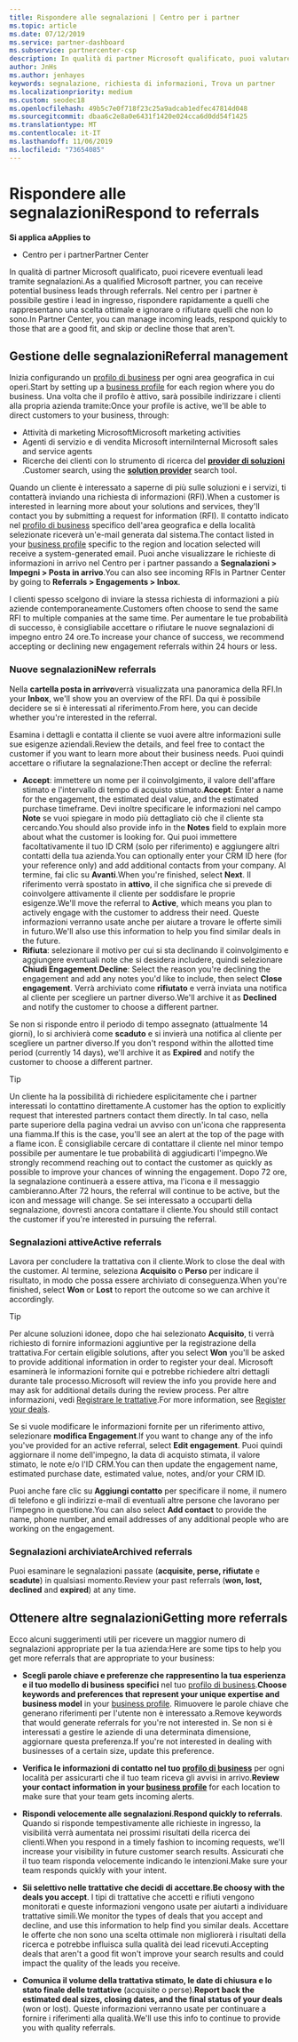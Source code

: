 ```yaml
---
title: Rispondere alle segnalazioni | Centro per i partner
ms.topic: article
ms.date: 07/12/2019
ms.service: partner-dashboard
ms.subservice: partnercenter-csp
description: In qualità di partner Microsoft qualificato, puoi valutare, negoziare e rispondere alle segnalazioni tramite il Centro per i partner.
author: JnHs
ms.author: jenhayes
keywords: segnalazione, richiesta di informazioni, Trova un partner
ms.localizationpriority: medium
ms.custom: seodec18
ms.openlocfilehash: 49b5c7e0f718f23c25a9adcab1edfec47814d048
ms.sourcegitcommit: dbaa6c2e8a0e6431f1420e024cca6d0dd54f1425
ms.translationtype: MT
ms.contentlocale: it-IT
ms.lasthandoff: 11/06/2019
ms.locfileid: "73654085"
---
```

# <a name="respond-to-referrals"></a><span data-ttu-id="16faf-104">Rispondere alle segnalazioni</span><span class="sxs-lookup"><span data-stu-id="16faf-104">Respond to referrals</span></span>

<span data-ttu-id="16faf-105">**Si applica a**</span><span class="sxs-lookup"><span data-stu-id="16faf-105">**Applies to**</span></span>

-  <span data-ttu-id="16faf-106">Centro per i partner</span><span class="sxs-lookup"><span data-stu-id="16faf-106">Partner Center</span></span>

<span data-ttu-id="16faf-107">In qualità di partner Microsoft qualificato, puoi ricevere eventuali lead tramite segnalazioni.</span><span class="sxs-lookup"><span data-stu-id="16faf-107">As a qualified Microsoft partner, you can receive potential business leads through referrals.</span></span> <span data-ttu-id="16faf-108">Nel centro per i partner è possibile gestire i lead in ingresso, rispondere rapidamente a quelli che rappresentano una scelta ottimale e ignorare o rifiutare quelli che non lo sono.</span><span class="sxs-lookup"><span data-stu-id="16faf-108">In Partner Center, you can manage incoming leads, respond quickly to those that are a good fit, and skip or decline those that aren't.</span></span> 

## <a name="referral-management"></a><span data-ttu-id="16faf-109">Gestione delle segnalazioni</span><span class="sxs-lookup"><span data-stu-id="16faf-109">Referral management</span></span>

<span data-ttu-id="16faf-110">Inizia configurando un [profilo di business](create-a-marketing-profile.md) per ogni area geografica in cui operi.</span><span class="sxs-lookup"><span data-stu-id="16faf-110">Start by setting up a [business profile](create-a-marketing-profile.md) for each region where you do business.</span></span> <span data-ttu-id="16faf-111">Una volta che il profilo è attivo, sarà possibile indirizzare i clienti alla propria azienda tramite:</span><span class="sxs-lookup"><span data-stu-id="16faf-111">Once your profile is active, we'll be able to direct customers to your business, through:</span></span>

*  <span data-ttu-id="16faf-112">Attività di marketing Microsoft</span><span class="sxs-lookup"><span data-stu-id="16faf-112">Microsoft marketing activities</span></span>
*  <span data-ttu-id="16faf-113">Agenti di servizio e di vendita Microsoft interni</span><span class="sxs-lookup"><span data-stu-id="16faf-113">Internal Microsoft sales and service agents</span></span>
*  <span data-ttu-id="16faf-114">Ricerche dei clienti con lo strumento di ricerca del **[provider di soluzioni](https://www.microsoft.com/solution-providers/home)** .</span><span class="sxs-lookup"><span data-stu-id="16faf-114">Customer search, using the **[solution provider](https://www.microsoft.com/solution-providers/home)** search tool.</span></span>

<span data-ttu-id="16faf-115">Quando un cliente è interessato a saperne di più sulle soluzioni e i servizi, ti contatterà inviando una richiesta di informazioni (RFI).</span><span class="sxs-lookup"><span data-stu-id="16faf-115">When a customer is interested in learning more about your solutions and services, they'll contact you by submitting a request for information (RFI).</span></span> <span data-ttu-id="16faf-116">Il contatto indicato nel [profilo di business](create-a-marketing-profile.md) specifico dell'area geografica e della località selezionate riceverà un'e-mail generata dal sistema.</span><span class="sxs-lookup"><span data-stu-id="16faf-116">The contact listed in your [business profile](create-a-marketing-profile.md) specific to the region and location selected will receive a system-generated email.</span></span> <span data-ttu-id="16faf-117">Puoi anche visualizzare le richieste di informazioni in arrivo nel Centro per i partner passando a **Segnalazioni > Impegni > Posta in arrivo**.</span><span class="sxs-lookup"><span data-stu-id="16faf-117">You can also see incoming RFIs in Partner Center by going to **Referrals > Engagements > Inbox**.</span></span>

<span data-ttu-id="16faf-118">I clienti spesso scelgono di inviare la stessa richiesta di informazioni a più aziende contemporaneamente.</span><span class="sxs-lookup"><span data-stu-id="16faf-118">Customers often choose to send the same RFI to multiple companies at the same time.</span></span> <span data-ttu-id="16faf-119">Per aumentare le tue probabilità di successo, è consigliabile accettare o rifiutare le nuove segnalazioni di impegno entro 24 ore.</span><span class="sxs-lookup"><span data-stu-id="16faf-119">To increase your chance of success, we recommend accepting or declining new engagement referrals within 24 hours or less.</span></span>

### <a name="new-referrals"></a><span data-ttu-id="16faf-120">Nuove segnalazioni</span><span class="sxs-lookup"><span data-stu-id="16faf-120">New referrals</span></span>

<span data-ttu-id="16faf-121">Nella **cartella posta in arrivo**verrà visualizzata una panoramica della RFI.</span><span class="sxs-lookup"><span data-stu-id="16faf-121">In your **Inbox**, we'll show you an overview of the RFI.</span></span> <span data-ttu-id="16faf-122">Da qui è possibile decidere se si è interessati al riferimento.</span><span class="sxs-lookup"><span data-stu-id="16faf-122">From here, you can decide whether you're interested in the referral.</span></span>

<span data-ttu-id="16faf-123">Esamina i dettagli e contatta il cliente se vuoi avere altre informazioni sulle sue esigenze aziendali.</span><span class="sxs-lookup"><span data-stu-id="16faf-123">Review the details, and feel free to contact the customer if you want to learn more about their business needs.</span></span> <span data-ttu-id="16faf-124">Puoi quindi accettare o rifiutare la segnalazione:</span><span class="sxs-lookup"><span data-stu-id="16faf-124">Then accept or decline the referral:</span></span>

*  <span data-ttu-id="16faf-125">**Accept**: immettere un nome per il coinvolgimento, il valore dell'affare stimato e l'intervallo di tempo di acquisto stimato.</span><span class="sxs-lookup"><span data-stu-id="16faf-125">**Accept**: Enter a name for the engagement, the estimated deal value, and the estimated purchase timeframe.</span></span> <span data-ttu-id="16faf-126">Devi inoltre specificare le informazioni nel campo **Note** se vuoi spiegare in modo più dettagliato ciò che il cliente sta cercando.</span><span class="sxs-lookup"><span data-stu-id="16faf-126">You should also provide info in the **Notes** field to explain more about what the customer is looking for.</span></span> <span data-ttu-id="16faf-127">Qui puoi immettere facoltativamente il tuo ID CRM (solo per riferimento) e aggiungere altri contatti della tua azienda.</span><span class="sxs-lookup"><span data-stu-id="16faf-127">You can optionally enter your CRM ID here (for your reference only) and add additional contacts from your company.</span></span> <span data-ttu-id="16faf-128">Al termine, fai clic su **Avanti**.</span><span class="sxs-lookup"><span data-stu-id="16faf-128">When you're finished, select **Next**.</span></span> <span data-ttu-id="16faf-129">Il riferimento verrà spostato in **attivo**, il che significa che si prevede di coinvolgere attivamente il cliente per soddisfare le proprie esigenze.</span><span class="sxs-lookup"><span data-stu-id="16faf-129">We'll move the referral to **Active**, which means you plan to actively engage with the customer to address their need.</span></span> <span data-ttu-id="16faf-130">Queste informazioni verranno usate anche per aiutare a trovare le offerte simili in futuro.</span><span class="sxs-lookup"><span data-stu-id="16faf-130">We'll also use this information to help you find similar deals in the future.</span></span>
*  <span data-ttu-id="16faf-131">**Rifiuta**: selezionare il motivo per cui si sta declinando il coinvolgimento e aggiungere eventuali note che si desidera includere, quindi selezionare **Chiudi Engagement**.</span><span class="sxs-lookup"><span data-stu-id="16faf-131">**Decline**: Select the reason you're declining the engagement and add any notes you'd like to include, then select **Close engagement**.</span></span> <span data-ttu-id="16faf-132">Verrà archiviato come **rifiutato** e verrà inviata una notifica al cliente per scegliere un partner diverso.</span><span class="sxs-lookup"><span data-stu-id="16faf-132">We'll archive it as **Declined** and notify the customer to choose a different partner.</span></span>

<span data-ttu-id="16faf-133">Se non si risponde entro il periodo di tempo assegnato (attualmente 14 giorni), lo si archivierà come **scaduto** e si invierà una notifica al cliente per scegliere un partner diverso.</span><span class="sxs-lookup"><span data-stu-id="16faf-133">If you don't respond within the allotted time period (currently 14 days), we'll archive it as **Expired** and notify the customer to choose a different partner.</span></span>

> [!TIP]
> <span data-ttu-id="16faf-134">Un cliente ha la possibilità di richiedere esplicitamente che i partner interessati lo contattino direttamente.</span><span class="sxs-lookup"><span data-stu-id="16faf-134">A customer has the option to explicitly request that interested partners contact them directly.</span></span> <span data-ttu-id="16faf-135">In tal caso, nella parte superiore della pagina vedrai un avviso con un'icona che rappresenta una fiamma.</span><span class="sxs-lookup"><span data-stu-id="16faf-135">If this is the case, you'll see an alert at the top of the page with a flame icon.</span></span> <span data-ttu-id="16faf-136">È consigliabile cercare di contattare il cliente nel minor tempo possibile per aumentare le tue probabilità di aggiudicarti l'impegno.</span><span class="sxs-lookup"><span data-stu-id="16faf-136">We strongly recommend reaching out to contact the customer as quickly as possible to improve your chances of winning the engagement.</span></span> <span data-ttu-id="16faf-137">Dopo 72 ore, la segnalazione continuerà a essere attiva, ma l'icona e il messaggio cambieranno.</span><span class="sxs-lookup"><span data-stu-id="16faf-137">After 72 hours, the referral will continue to be active, but the icon and message will change.</span></span> <span data-ttu-id="16faf-138">Se sei interessato a occuparti della segnalazione, dovresti ancora contattare il cliente.</span><span class="sxs-lookup"><span data-stu-id="16faf-138">You should still contact the customer if you're interested in pursuing the referral.</span></span>

### <a name="active-referrals"></a><span data-ttu-id="16faf-139">Segnalazioni attive</span><span class="sxs-lookup"><span data-stu-id="16faf-139">Active referrals</span></span>

<span data-ttu-id="16faf-140">Lavora per concludere la trattativa con il cliente.</span><span class="sxs-lookup"><span data-stu-id="16faf-140">Work to close the deal with the customer.</span></span> <span data-ttu-id="16faf-141">Al termine, seleziona **Acquisito** o **Perso** per indicare il risultato, in modo che possa essere archiviato di conseguenza.</span><span class="sxs-lookup"><span data-stu-id="16faf-141">When you're finished, select **Won** or **Lost** to report the outcome so we can archive it accordingly.</span></span>

> [!TIP]
> <span data-ttu-id="16faf-142">Per alcune soluzioni idonee, dopo che hai selezionato **Acquisito**, ti verrà richiesto di fornire informazioni aggiuntive per la registrazione della trattativa.</span><span class="sxs-lookup"><span data-stu-id="16faf-142">For certain eligible solutions, after you select **Won** you'll be asked to provide additional information in order to register your deal.</span></span> <span data-ttu-id="16faf-143">Microsoft esaminerà le informazioni fornite qui e potrebbe richiedere altri dettagli durante tale processo.</span><span class="sxs-lookup"><span data-stu-id="16faf-143">Microsoft will review the info you provide here and may ask for additional details during the review process.</span></span> <span data-ttu-id="16faf-144">Per altre informazioni, vedi [Registrare le trattative](register-deals.md).</span><span class="sxs-lookup"><span data-stu-id="16faf-144">For more information, see [Register your deals](register-deals.md).</span></span>

<span data-ttu-id="16faf-145">Se si vuole modificare le informazioni fornite per un riferimento attivo, selezionare **modifica Engagement**.</span><span class="sxs-lookup"><span data-stu-id="16faf-145">If you want to change any of the info you've provided for an active referral, select **Edit engagement**.</span></span> <span data-ttu-id="16faf-146">Puoi quindi aggiornare il nome dell'impegno, la data di acquisto stimata, il valore stimato, le note e/o l'ID CRM.</span><span class="sxs-lookup"><span data-stu-id="16faf-146">You can then update the engagement name, estimated purchase date, estimated value, notes, and/or your CRM ID.</span></span>

<span data-ttu-id="16faf-147">Puoi anche fare clic su **Aggiungi contatto** per specificare il nome, il numero di telefono e gli indirizzi e-mail di eventuali altre persone che lavorano per l'impegno in questione.</span><span class="sxs-lookup"><span data-stu-id="16faf-147">You can also select **Add contact** to provide the name, phone number, and email addresses of any additional people who are working on the engagement.</span></span>


### <a name="archived-referrals"></a><span data-ttu-id="16faf-148">Segnalazioni archiviate</span><span class="sxs-lookup"><span data-stu-id="16faf-148">Archived referrals</span></span>

<span data-ttu-id="16faf-149">Puoi esaminare le segnalazioni passate (**acquisite, perse, rifiutate** e **scadute**) in qualsiasi momento.</span><span class="sxs-lookup"><span data-stu-id="16faf-149">Review your past referrals (**won, lost, declined** and **expired**) at any time.</span></span> 

## <a name="getting-more-referrals"></a><span data-ttu-id="16faf-150">Ottenere altre segnalazioni</span><span class="sxs-lookup"><span data-stu-id="16faf-150">Getting more referrals</span></span>

<span data-ttu-id="16faf-151">Ecco alcuni suggerimenti utili per ricevere un maggior numero di segnalazioni appropriate per la tua azienda:</span><span class="sxs-lookup"><span data-stu-id="16faf-151">Here are some tips to help you get more referrals that are appropriate to your business:</span></span>

*  <span data-ttu-id="16faf-152">**Scegli parole chiave e preferenze che rappresentino la tua esperienza e il tuo modello di business specifici** nel tuo [profilo di business](create-a-marketing-profile.md).</span><span class="sxs-lookup"><span data-stu-id="16faf-152">**Choose keywords and preferences that represent your unique expertise and business model** in your [business profile](create-a-marketing-profile.md).</span></span> <span data-ttu-id="16faf-153">Rimuovere le parole chiave che generano riferimenti per l'utente non è interessato a.</span><span class="sxs-lookup"><span data-stu-id="16faf-153">Remove keywords that would generate referrals for you're not interested in.</span></span> <span data-ttu-id="16faf-154">Se non si è interessati a gestire le aziende di una determinata dimensione, aggiornare questa preferenza.</span><span class="sxs-lookup"><span data-stu-id="16faf-154">If you're not interested in dealing with businesses of a certain size, update this preference.</span></span>

*  <span data-ttu-id="16faf-155">**Verifica le informazioni di contatto nel tuo [profilo di business](create-a-marketing-profile.md)** per ogni località per assicurarti che il tuo team riceva gli avvisi in arrivo.</span><span class="sxs-lookup"><span data-stu-id="16faf-155">**Review your contact information in your [business profile](create-a-marketing-profile.md)** for each location to make sure that your team gets incoming alerts.</span></span>

*  <span data-ttu-id="16faf-156">**Rispondi velocemente alle segnalazioni**.</span><span class="sxs-lookup"><span data-stu-id="16faf-156">**Respond quickly to referrals**.</span></span> <span data-ttu-id="16faf-157">Quando si risponde tempestivamente alle richieste in ingresso, la visibilità verrà aumentata nei prossimi risultati della ricerca dei clienti.</span><span class="sxs-lookup"><span data-stu-id="16faf-157">When you respond in a timely fashion to incoming requests, we'll increase your visibility in future customer search results.</span></span> <span data-ttu-id="16faf-158">Assicurati che il tuo team risponda velocemente indicando le intenzioni.</span><span class="sxs-lookup"><span data-stu-id="16faf-158">Make sure your team responds quickly with your intent.</span></span>

*  <span data-ttu-id="16faf-159">**Sii selettivo nelle trattative che decidi di accettare**.</span><span class="sxs-lookup"><span data-stu-id="16faf-159">**Be choosy with the deals you accept**.</span></span> <span data-ttu-id="16faf-160">I tipi di trattative che accetti e rifiuti vengono monitorati e queste informazioni vengono usate per aiutarti a individuare trattative simili.</span><span class="sxs-lookup"><span data-stu-id="16faf-160">We monitor the types of deals that you accept and decline, and use this information to help find you similar deals.</span></span> <span data-ttu-id="16faf-161">Accettare le offerte che non sono una scelta ottimale non migliorerà i risultati della ricerca e potrebbe influisca sulla qualità dei lead ricevuti.</span><span class="sxs-lookup"><span data-stu-id="16faf-161">Accepting deals that aren't a good fit won't improve your search results and could impact the quality of the leads you receive.</span></span>

*  <span data-ttu-id="16faf-162">**Comunica il volume della trattativa stimato, le date di chiusura e lo stato finale delle trattative** (acquisite o perse).</span><span class="sxs-lookup"><span data-stu-id="16faf-162">**Report back the estimated deal sizes, closing dates, and the final status of your deals** (won or lost).</span></span> <span data-ttu-id="16faf-163">Queste informazioni verranno usate per continuare a fornire i riferimenti alla qualità.</span><span class="sxs-lookup"><span data-stu-id="16faf-163">We'll use this info to continue to provide you with quality referrals.</span></span>
